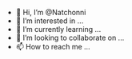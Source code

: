 - 👋 Hi, I’m @Natchonni
- 👀 I’m interested in ...
- 🌱 I’m currently learning ...
- 💞️ I’m looking to collaborate on ...
- 📫 How to reach me ...

<!---
Natchonni/Natchonni is a ✨ special ✨ repository because its `README.md` (this file) appears on your GitHub profile.
You can click the Preview link to take a look at your changes.
--->
